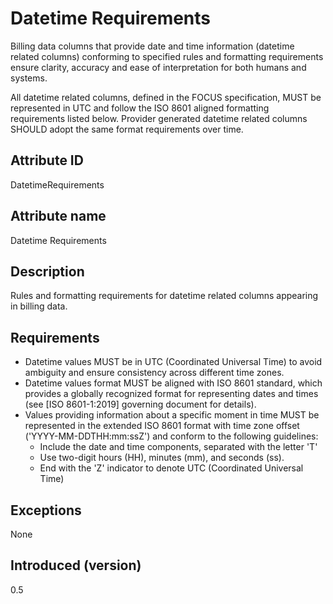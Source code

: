 # Datetime Requirements

Billing data columns that provide date and time information (datetime related columns) conforming to specified rules and formatting requirements ensure clarity, accuracy and ease of interpretation for both humans and systems.

All datetime related columns, defined in the FOCUS specification, MUST be represented in UTC and follow the ISO 8601 aligned formatting requirements listed below. Provider generated datetime related columns SHOULD adopt the same format requirements over time.

## Attribute ID

DatetimeRequirements

## Attribute name

Datetime Requirements

## Description

Rules and formatting requirements for datetime related columns appearing in billing data.

## Requirements

* Datetime values MUST be in UTC (Coordinated Universal Time) to avoid ambiguity and ensure consistency across different time zones.
* Datetime values format MUST be aligned with ISO 8601 standard, which provides a globally recognized format for representing dates and times (see [ISO 8601-1:2019] governing document for details).
* Values providing information about a specific moment in time MUST be represented in the extended ISO 8601 format with time zone offset ('YYYY-MM-DDTHH:mm:ssZ') and conform to the following guidelines:
  * Include the date and time components, separated with the letter 'T'
  * Use two-digit hours (HH), minutes (mm), and seconds (ss).
  * End with the 'Z' indicator to denote UTC (Coordinated Universal Time)

## Exceptions

None

## Introduced (version)

0.5
